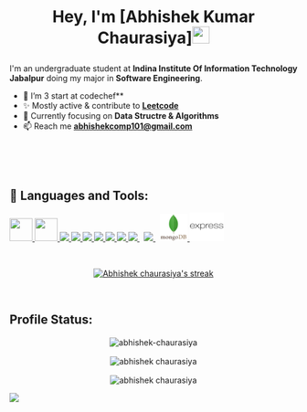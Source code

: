 # <p align="center"> Hey, I'm [Abhishek Kumar Chaurasiya]<img src="https://raw.githubusercontent.com/aemmadi/aemmadi/master/wave.gif" width="30px" height="30px">
I'm an undergraduate student at **Indina Institute Of Information Technology Jabalpur** doing my major in **Software Engineering**.

- 🔭 I’m 3 start at codechef**
- ✨ Mostly active & contribute to [**Leetcode**](https://leetcode.com/dhruba-datta/)
- 🧠 Currently focusing on **Data Structre & Algorithms**
- 📫 Reach me [**abhishekcomp101@gmail.com**](mailto:abhishekcomp101@gmail.com)

<br />


<!-- ## Coding Profile:

<a href="https://leetcode.com/devilabhipro/">
  <img align="left" alt="Abhishek's Leetcode" width="32px" src="https://github.com/Abhishek-chaurasiya/Abhishek-chaurasiya/leetcode.svg" />
</a>
<a href="https://codeforces.com/profile/DEVILABHIPRO">
  <img align="left" alt="Abhishek's Codeforce" width="32px" src="https://github.com/Abhishek-chaurasiya/Abhishek-chaurasiya/code-forces.svg" />
</a> -->


<br />
<br />

## 🚀 Languages and Tools:
<p align="left"> 
    <a href="https://docs.microsoft.com/en-us/cpp/cpp/?view=msvc-160/" target="_blank"> <img src="https://upload.wikimedia.org/wikipedia/commons/thumb/1/18/ISO_C%2B%2B_Logo.svg/1200px-ISO_C%2B%2B_Logo.svg.png"  width="40" height="40"/> </a>
    <a href="https://docs.microsoft.com/en-us/cpp/c-language/?view=msvc-160/" target="_blank"> <img src="https://upload.wikimedia.org/wikipedia/commons/thumb/1/18/C_Programming_Language.svg/1200px-C_Programming_Language.svg.png" width="40" height="40"/> </a>
    <a href="https://reactjs.org/" target="_blank"> <img src="https://img.icons8.com/color/48/000000/react-native.png"/> </a>
    <a href="https://developer.mozilla.org/en-US/docs/Web/JavaScript" target="_blank"> <img src="https://img.icons8.com/color/48/000000/javascript.png"/> </a> 
    <a href="https://www.w3.org/html/" target="_blank"> <img src="https://img.icons8.com/color/48/000000/html-5.png"/> </a> 
    <a href="https://www.w3schools.com/css/" target="_blank"> <img src="https://img.icons8.com/color/48/000000/css3.png"/> </a> 
    <a href="https://getbootstrap.com" target="_blank"> <img src="https://img.icons8.com/color/48/000000/bootstrap.png"/> </a> 
    <a href="https://www.python.org" target="_blank"> <img src="https://img.icons8.com/color/48/000000/python.png"/> </a> 
    <a style="padding-right:8px;" href="https://nodejs.org" target="_blank"> <img src="https://img.icons8.com/color/48/000000/nodejs.png"/> </a> 
    <a style="padding-right:8px;" href="https://www.mysql.com/" target="_blank"> <img src="https://img.icons8.com/fluent/50/000000/mysql-logo.png"/> </a>
    <a href="https://www.mongodb.com/" target="_blank"> <img src="https://raw.githubusercontent.com/devicons/devicon/master/icons/mongodb/mongodb-original-wordmark.svg" alt="mongodb" width="48" height="48"/> </a>
    <a href="https://expressjs.com" target="_blank"> <img src="https://raw.githubusercontent.com/devicons/devicon/master/icons/express/express-original-wordmark.svg" alt="express" width="60px" height="50px"/> </a>
    
</p>

<!-- [![React Badge](https://img.shields.io/badge/-React-61DBFB?style=for-the-badge&labelColor=black&logo=react&logoColor=61DBFB)](#)  [![Javascript Badge](https://img.shields.io/badge/-Javascript-F0DB4F?style=for-the-badge&labelColor=black&logo=javascript&logoColor=F0DB4F)](#) [![Typescript Badge](https://img.shields.io/badge/-Typescript-007acc?style=for-the-badge&labelColor=black&logo=typescript&logoColor=007acc)](#) [![Nodejs Badge](https://img.shields.io/badge/-Nodejs-3C873A?style=for-the-badge&labelColor=black&logo=node.js&logoColor=3C873A)](#) [![GraphQL Badge](https://img.shields.io/badge/-GraphQl-e535ab?style=for-the-badge&labelColor=black&logo=node.js&logoColor=e535ab)](#) -->
<br/>

<p align="center">
    <a href="https://github.com/abhishek-chaurasiya/github-readme-streak-stats">
        <img title="🔥 Get streak stats for your profile at git.io/streak-stats" alt="Abhishek chaurasiya's streak" src="https://github-readme-streak-stats.herokuapp.com/?user=abhishek-chaurasiya&theme=black-ice&hide_border=true&stroke=0000&background=060A0CD0"/>
    </a>
</p>


<br />

## Profile Status:
<p align="center"> <img align="center" src="https://github-readme-stats.vercel.app/api?username=abhishek-chaurasiya&show_icons=true&hide_border=true&bg_color=00000000&text_color=3498db&hide=issues" alt="abhishek-chaurasiya" /> 
<p align="center"> <img align="center" src="https://github-readme-streak-stats.herokuapp.com?user=abhishek-chaurasiya&theme=tokyonight_duo&hide_border=true&background=DD272700&fire=FF0000&ring=FF5403&currStreakNum=FF3A13" alt="abhishek chaurasiya" />
<p align="center"> <img align="center" src="https://leetcode-stats.vercel.app/api?username=devilabhipro&theme=Dark" alt="abhishek chaurasiya" /> 

![](./assets/bottom_header.svg)
